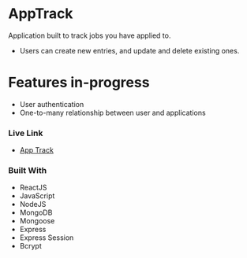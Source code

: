 # AppTrack
Application built to track jobs you have applied to.

- Users can create new entries, and update and delete existing ones.

# Features in-progress
- User authentication
- One-to-many relationship between user and applications

### Live Link
- [App Track](https://myapptrack.herokuapp.com/)

### Built With
- ReactJS
- JavaScript
- NodeJS
- MongoDB
- Mongoose
- Express
- Express Session
- Bcrypt
